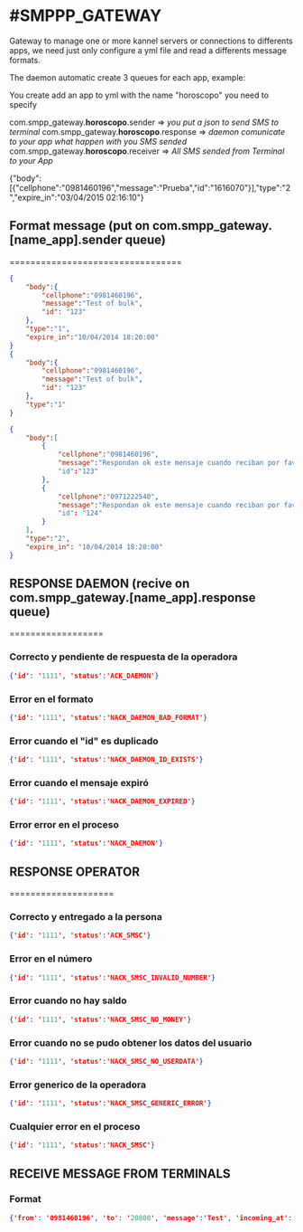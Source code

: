 #SMPPP_GATEWAY
================

Gateway to manage one or more kannel servers or connections to differents apps, we need just only configure a yml file and read a differents message formats.

The daemon automatic create 3 queues for each app, example:

You create add an app to yml with the name "horoscopo" you need to specify

com.smpp_gateway.**horoscopo**.sender   => _you put a json to send SMS to terminal_
com.smpp_gateway.**horoscopo**.response => _daemon comunicate to your app what happen with you SMS sended_
com.smpp_gateway.**horoscopo**.receiver => _All SMS sended from Terminal to your App_

{"body":[{"cellphone":"0981460196","message":"Prueba","id":"1616070"}],"type":"2","expire_in":"03\/04\/2015 02:16:10"}

## Format message (put on com.smpp_gateway.[name_app].sender queue)
=================================

~~~~~~json
{
    "body":{
        "cellphone":"0981460196",
        "message":"Test of bulk", 
        "id": "123"
    },
    "type":"1", 
    "expire_in":"10/04/2014 18:20:00"
}
{
    "body":{
        "cellphone":"0981460196",
        "message":"Test of bulk", 
        "id": "123"
    },
    "type":"1"
}

{
    "body":[
        {
            "cellphone":"0981460196",
            "message":"Respondan ok este mensaje cuando reciban por favor."
            "id":"123"
        },
        {
            "cellphone":"0971222540",
            "message":"Respondan ok este mensaje cuando reciban por favor."
            "id": "124"
        }
    ],
    "type":"2",
    "expire_in": "10/04/2014 18:20:00"
}
~~~~~~

## RESPONSE DAEMON (recive on com.smpp_gateway.[name_app].response queue)
==================

### Correcto y pendiente de respuesta de la operadora

~~~~~~json
{'id': '1111', 'status':'ACK_DAEMON'}
~~~~~~

### Error en el formato

~~~~~~json
{'id': '1111', 'status':'NACK_DAEMON_BAD_FORMAT'}
~~~~~~

### Error cuando el "id" es duplicado

~~~~~~json
{'id': '1111', 'status':'NACK_DAEMON_ID_EXISTS'}
~~~~~~

### Error cuando el mensaje expiró

~~~~~~json
{'id': '1111', 'status':'NACK_DAEMON_EXPIRED'}
~~~~~~

### Error error en el proceso

~~~~~~json
{'id': '1111', 'status':'NACK_DAEMON'}
~~~~~~


## RESPONSE OPERATOR
====================

### Correcto y entregado a la persona

~~~~~~json
{'id': '1111', 'status':'ACK_SMSC'}
~~~~~~

### Error en el número
~~~~~~json
{'id': '1111', 'status':'NACK_SMSC_INVALID_NUMBER'}
~~~~~~

### Error cuando no hay saldo
~~~~~~json
{'id': '1111', 'status':'NACK_SMSC_NO_MONEY'}
~~~~~~

### Error cuando no se pudo obtener los datos del usuario
~~~~~~json
{'id': '1111', 'status':'NACK_SMSC_NO_USERDATA'}
~~~~~~

### Error generico de la operadora
~~~~~~json
{'id': '1111', 'status':'NACK_SMSC_GENERIC_ERROR'}
~~~~~~

### Cualquier error en el proceso
~~~~~~json
{'id': '1111', 'status':'NACK_SMSC'}
~~~~~~

## RECEIVE MESSAGE FROM TERMINALS

### Format
~~~~~~json
{'from': '0981460196', 'to': '20800', 'message':'Test', 'incoming_at': '2015-02-17T23:30:00.99'}
~~~~~~
